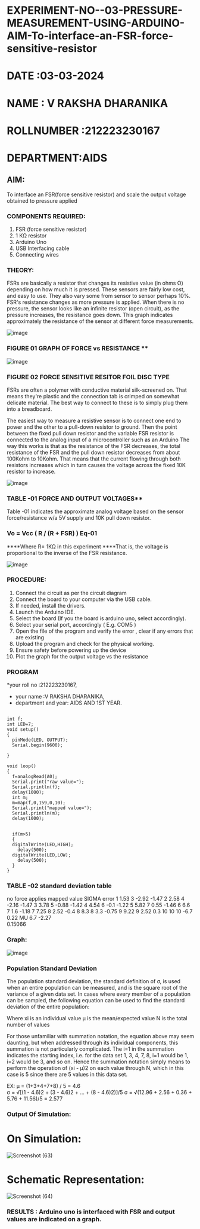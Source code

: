 # EXPERIMENT-NO--03-PRESSURE-MEASUREMENT-USING-ARDUINO-AIM-To-interface-an-FSR-force-sensitive-resistor

# DATE :03-03-2024
# NAME : V RAKSHA DHARANIKA
# ROLLNUMBER :212223230167
# DEPARTMENT:AIDS
## AIM: 
To interface an FSR(force sensitive resistor) and scale the output voltage obtained to pressure applied 
 
### COMPONENTS REQUIRED:
1.	FSR  (force sensitive resistor)
2.	1 KΩ resistor 
3.	Arduino Uno 
4.	USB Interfacing cable 
5.	Connecting wires 


### THEORY: 
FSRs are basically a resistor that changes its resistive value (in ohms Ω) depending on how much it is pressed. These sensors are fairly low cost, and easy to use. They also vary some from sensor to sensor perhaps 10%. FSR's resistance changes as more pressure is applied. When there is no pressure, the sensor looks like an infinite resistor (open circuit), as the pressure increases, the resistance goes down. This graph indicates approximately the resistance of the sensor at different force measurements.
 

![image](https://user-images.githubusercontent.com/36288975/163532939-d6888ae1-4068-4d83-86a7-fc4c32d5179e.png)

### FIGURE 01 GRAPH OF FORCE vs RESISTANCE **




![image](https://user-images.githubusercontent.com/36288975/163532957-82d57567-a1c3-48c5-8a87-7ea66d6fca49.png)




### FIGURE 02 FORCE SENSITIVE RESITOR FOIL DISC TYPE  

FSRs are often a polymer with conductive material silk-screened on. That means they're plastic and the connection tab is crimped on somewhat delicate material. The best way to connect to these is to simply plug them into a breadboard.

The easiest way to measure a resistive sensor is to connect one end to power and the other to a pull-down resistor to ground. Then the point between the fixed pull down resistor and the variable FSR resistor is connected to the analog input of a microcontroller such as an Arduino The way this works is that as the resistance of the FSR decreases, the total resistance of the FSR and the pull down resistor decreases from about 100Kohm to 10Kohm. That means that the current flowing through both resistors increases which in turn causes the voltage across the fixed 10K resistor to increase.

 ![image](https://user-images.githubusercontent.com/36288975/163532972-2b909551-12c9-485d-adb1-d1e988d557bd.png)

### TABLE -01 FORCE AND OUTPUT VOLTAGES**
	
  Table -01 indicates the approximate analog voltage based on the sensor force/resistance w/a 5V supply and 10K pull down resistor.

### Vo = Vcc ( R / (R + FSR) )								Eq-01

****Where R= 1KΩ in this experiment 
****That is, the voltage is proportional to the inverse of the FSR resistance.










![image](https://user-images.githubusercontent.com/36288975/163532979-a2a5cb5c-f495-442c-843e-bebb82737a35.png)






### PROCEDURE:
1.	Connect the circuit as per the circuit diagram 
2.	Connect the board to your computer via the USB cable.
3.	If needed, install the drivers.
4.	Launch the Arduino IDE.
5.	Select the board (If you the board is arduino uno, select accordingly).
6.	Select your serial port, accordingly ( E.g. COM5 )
7.	Open the file of the program  and verify the error , clear if any errors that are existing 
8.	Upload the program and check for the physical working. 
9.	Ensure safety before powering up the device 
10.	Plot the graph for the output voltage vs the resistance 


### PROGRAM 
 *your roll no :212223230167,
 * your name :V RAKSHA DHARANIKA,
 * department and year: AIDS AND 1ST YEAR.

```

int f;
int LED=7;
void setup()
{
  pinMode(LED, OUTPUT);
  Serial.begin(9600); 
    
}

void loop()
{
  f=analogRead(A0);
  Serial.print("raw value=");
  Serial.println(f);
  delay(1000);
  int m;
  m=map(f,0,159,0,10);
  Serial.print("mapped value=");
  Serial.println(m);
  delay(1000);
  
  
  if(m>5)
  { 
  digitalWrite(LED,HIGH);
    delay(500);
  digitalWrite(LED,LOW);
    delay(500);
  }  
}
```
 
 
 
 
 
 
 
 
 
 
 
 
 
 
 


### TABLE -02 standard deviation table


no	force applies	mapped value	SIGMA	error
1	1.53	3	-2.92	-1.47
2	2.58	4	-2.16	-1.47
3	3.78	5	-0.88	-1.42
4	4.54	6	-0.1	-1.22
5	5.82	7	0.55	-1.46
6	6.6	7	1.6	-1.18
7	7.25	8	2.52	-0.4
8	8.3	8	3.3	-0.75
9	9.22	9	2.52	0.3
10	10	10	-6.7	0.22
	MU	6.7	-2.27	
			0.15066	

### Graph:





![image](https://github.com/rakshadharanika/EXPERIMENT-NO--04-PRESSURE-MEASUREMENT-USING-ARDUINO-AIM-To-interface-an-FSR-force-sensitive-resist/assets/149348380/13aefe9f-8671-441a-a625-22921cf38c46)


### Population Standard Deviation
The population standard deviation, the standard definition of σ, is used when an entire population can be measured, and is the square root of the variance of a given data set. In cases where every member of a population can be sampled, the following equation can be used to find the standard deviation of the entire population:



Where
xi is an individual value
μ is the mean/expected value
N is the total number of values

For those unfamiliar with summation notation, the equation above may seem daunting, but when addressed through its individual components, this summation is not particularly complicated. The i=1 in the summation indicates the starting index, i.e. for the data set 1, 3, 4, 7, 8, i=1 would be 1, i=2 would be 3, and so on. Hence the summation notation simply means to perform the operation of (xi - μ)2 on each value through N, which in this case is 5 since there are 5 values in this data set.

EX:           μ = (1+3+4+7+8) / 5 = 4.6        
σ = √[(1 - 4.6)2 + (3 - 4.6)2 + ... + (8 - 4.6)2)]/5
σ = √(12.96 + 2.56 + 0.36 + 5.76 + 11.56)/5 = 2.577
### Output Of Simulation:






# On Simulation:


![Screenshot (63)](https://github.com/rakshadharanika/EXPERIMENT-NO--04-PRESSURE-MEASUREMENT-USING-ARDUINO-AIM-To-interface-an-FSR-force-sensitive-resist/assets/149348380/402f0335-50cc-419a-8eb6-c3f9859d7c03)

# Schematic Representation:



![Screenshot (64)](https://github.com/rakshadharanika/EXPERIMENT-NO--04-PRESSURE-MEASUREMENT-USING-ARDUINO-AIM-To-interface-an-FSR-force-sensitive-resist/assets/149348380/b4428974-319d-4a5c-986b-1e43b4feb63b)


















### RESULTS : Arduino uno is interfaced with FSR and output values are indicated on a graph.
